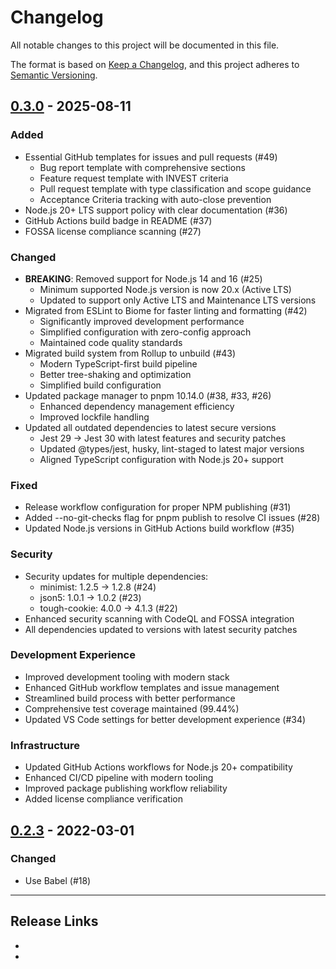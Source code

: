 # Changelog

All notable changes to this project will be documented in this file.

The format is based on [Keep a Changelog](https://keepachangelog.com/en/1.0.0/),
and this project adheres to [Semantic Versioning](https://semver.org/spec/v2.0.0.html).

## [0.3.0] - 2025-08-11

### Added

- Essential GitHub templates for issues and pull requests (#49)
  - Bug report template with comprehensive sections
  - Feature request template with INVEST criteria
  - Pull request template with type classification and scope guidance
  - Acceptance Criteria tracking with auto-close prevention
- Node.js 20+ LTS support policy with clear documentation (#36)
- GitHub Actions build badge in README (#37)
- FOSSA license compliance scanning (#27)

### Changed

- **BREAKING**: Removed support for Node.js 14 and 16 (#25)
  - Minimum supported Node.js version is now 20.x (Active LTS)
  - Updated to support only Active LTS and Maintenance LTS versions
- Migrated from ESLint to Biome for faster linting and formatting (#42)
  - Significantly improved development performance
  - Simplified configuration with zero-config approach
  - Maintained code quality standards
- Migrated build system from Rollup to unbuild (#43)
  - Modern TypeScript-first build pipeline
  - Better tree-shaking and optimization
  - Simplified build configuration
- Updated package manager to pnpm 10.14.0 (#38, #33, #26)
  - Enhanced dependency management efficiency
  - Improved lockfile handling
- Updated all outdated dependencies to latest secure versions
  - Jest 29 → Jest 30 with latest features and security patches
  - Updated @types/jest, husky, lint-staged to latest major versions
  - Aligned TypeScript configuration with Node.js 20+ support

### Fixed

- Release workflow configuration for proper NPM publishing (#31)
- Added --no-git-checks flag for pnpm publish to resolve CI issues (#28)
- Updated Node.js versions in GitHub Actions build workflow (#35)

### Security

- Security updates for multiple dependencies:
  - minimist: 1.2.5 → 1.2.8 (#24)
  - json5: 1.0.1 → 1.0.2 (#23)
  - tough-cookie: 4.0.0 → 4.1.3 (#22)
- Enhanced security scanning with CodeQL and FOSSA integration
- All dependencies updated to versions with latest security patches

### Development Experience

- Improved development tooling with modern stack
- Enhanced GitHub workflow templates and issue management
- Streamlined build process with better performance
- Comprehensive test coverage maintained (99.44%)
- Updated VS Code settings for better development experience (#34)

### Infrastructure

- Updated GitHub Actions workflows for Node.js 20+ compatibility
- Enhanced CI/CD pipeline with modern tooling
- Improved package publishing workflow reliability
- Added license compliance verification

## [0.2.3] - 2022-03-01

### Changed

- Use Babel (#18)

---

## Release Links

- [0.3.0]: https://github.com/kou64yama/rison2/compare/v0.2.3...v0.3.0
- [0.2.3]: https://github.com/kou64yama/rison2/releases/tag/v0.2.3
